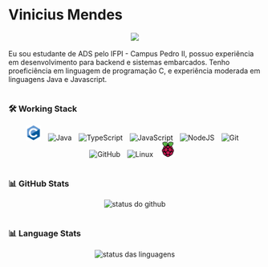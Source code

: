 # Vinicius Mendes

<p align="center">
  <img src="https://readme-typing-svg.herokuapp.com/?color=FFFFFF&size=35&center=true&vCenter=true&width=1000&lines=Um+mero+estudante+de+programação" />
</p>

Eu sou estudante de ADS pelo IFPI - Campus Pedro II, possuo experiência em desenvolvimento para backend e sistemas embarcados. Tenho proeficiência em linguagem de programação C, e experiência moderada em linguagens Java e Javascript. 

#

### 🛠 **Working Stack**
<p align="center">
  <img alt="C" width="30px" style="padding-right:10px;" src="https://github.com/devicons/devicon/blob/v2.16.0/icons/c/c-original.svg" />
  <img alt="Java" width="30px" style="padding-right:10px;" src="https://cdn.jsdelivr.net/gh/devicons/devicon/icons/java/java-original.svg"/>
  <img alt="TypeScript" width="30px" style="padding-right:10px;" src="https://cdn.jsdelivr.net/gh/devicons/devicon/icons/typescript/typescript-plain.svg" />
  <img alt="JavaScript" width="30px" style="padding-right:10px;" src="https://cdn.jsdelivr.net/gh/devicons/devicon/icons/javascript/javascript-plain.svg" />
  <img alt="NodeJS" width="30px" style="padding-right:10px;" src="https://cdn.jsdelivr.net/gh/devicons/devicon/icons/nodejs/nodejs-original.svg" />
  <img alt="Git" width="30px" style="padding-right:10px;" src="https://cdn.jsdelivr.net/gh/devicons/devicon/icons/git/git-original.svg" />
  <img alt="GitHub" width="30px" style="padding-right:10px;" src="https://cdn.jsdelivr.net/gh/devicons/devicon/icons/github/github-original.svg" />
  <img alt="Linux" width="30px" style="padding-right:10px;" src="https://cdn.jsdelivr.net/gh/devicons/devicon/icons/linux/linux-original.svg" />
  <img alt="Raspberry" width="30px" style="padding-right:10px;" src="https://github.com/devicons/devicon/blob/v2.16.0/icons/raspberrypi/raspberrypi-original.svg" />
</p>

#

### 📊 **GitHub Stats**

<p align="center"> 
  <img alt="status do github" src="https://github-readme-stats.vercel.app/api?username=SwagMessiah02&show_icons=true&theme=tokyonight"/>
</p>

#

### 📊 **Language Stats**

<p align="center"> 
  <img alt="status das linguagens" src="https://github-readme-stats.vercel.app/api/top-langs/?username=SwagMessiah02&count=8&theme=tokyonight&layout=pie"/>
</p>

#

